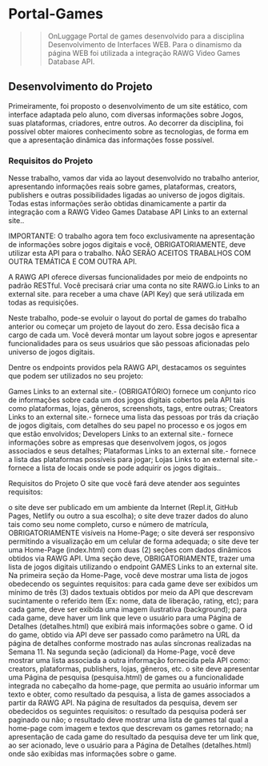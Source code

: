 # Portal-Games

>> OnLuggage
Portal de games desenvolvido para a disciplina Desenvolvimento de Interfaces WEB. Para o dinamismo da página WEB foi utilizada a integração RAWG Video Games Database API. 

## Desenvolvimento do Projeto
Primeiramente, foi proposto o desenvolvimento de um site estático, com interface adaptada pelo aluno, com diversas informações sobre Jogos, suas plataformas, criadores, entre outros. Ao decorrer da disciplina, foi possível obter maiores conhecimento sobre as tecnologias, de forma em que a apresentação dinâmica das informações fosse possível.

### Requisitos do Projeto
Nesse trabalho, vamos dar vida ao layout desenvolvido no trabalho anterior, apresentando informações reais sobre games, plataformas, creators, publishers e outras possibilidades ligadas ao universo de jogos digitais. Todas estas informações serão obtidas dinamicamente a partir da integração com a RAWG Video Games Database API Links to an external site..

IMPORTANTE: O trabalho agora tem foco exclusivamente na apresentação de informações sobre jogos digitais e você, OBRIGATORIAMENTE, deve utilizar esta API para o trabalho. NÃO SERÃO ACEITOS TRABALHOS COM OUTRA TEMÁTICA E COM OUTRA API. 

A RAWG API oferece diversas funcionalidades por meio de endpoints no padrão RESTful.  Você precisará criar uma conta no site RAWG.io Links to an external site. para receber a uma chave (API Key) que será utilizada em todas as requisições.

Neste trabalho, pode-se evoluir o layout do portal de games do trabalho anterior ou começar um projeto de layout do zero. Essa decisão fica a cargo de cada um. Você deverá montar um layout sobre jogos e apresentar funcionalidades para os seus usuários que são pessoas aficionadas pelo universo de jogos digitais.

Dentre os endpoints providos pela RAWG API, destacamos os seguintes que podem ser utilizados no seu projeto:  

Games Links to an external site.- (OBRIGATÓRIO) fornece um conjunto rico de informações sobre cada um dos jogos digitais cobertos pela API tais como plataformas, lojas, gêneros, screenshots, tags, entre outras; 
Creators Links to an external site.- fornece uma lista das pessoas por trás da criação de jogos digitais, com detalhes do seu papel no processo e os jogos em que estão envolvidos;
Developers Links to an external site.- fornece informações sobre as empresas que desenvolvem jogos, os jogos associados e seus detalhes;
Plataformas Links to an external site.- fornece a lista das plataformas possíveis para jogar;
Lojas Links to an external site.- fornece a lista de locais onde se pode adquirir os jogos digitais..
 

Requisitos do Projeto
O site que você fará deve atender aos seguintes requisitos: 

o site deve ser publicado em um ambiente da Internet (Repl.it, GitHub Pages, Netlify ou outro a sua escolha); 
o site deve trazer dados do aluno tais como seu nome completo, curso e número de matrícula, OBRIGATORIAMENTE visíveis na Home-Page;
o site deverá ser responsivo permitindo a visualização em um celular de forma adequada;
o site deve ter uma Home-Page (index.html) com duas (2) seções com dados dinâmicos obtidos via RAWG API. Uma seção deve, OBRIGATORIAMENTE, trazer uma lista de jogos digitais utilizando o endpoint GAMES Links to an external site.
Na primeira seção da Home-Page, você deve mostrar uma lista de jogos obedecendo os seguintes requisitos:
para cada game deve ser exibidos um mínimo de três (3) dados textuais obtidos por meio da API que descrevam sucintamente o referido item (Ex: nome, data de liberação, rating, etc);
para cada game, deve ser exibida uma imagem ilustrativa (background);
para cada game, deve haver um link que leve o usuário para uma Página de Detalhes (detalhes.html) que exibirá mais informações sobre o game. O id do game, obtido via API deve ser passado como parâmetro na URL  da página de detalhes conforme mostrado nas aulas síncronas realizadas na Semana 11. 
Na segunda seção (adicional) da Home-Page, você deve mostrar uma lista associada a outra informação fornecida pela API como: creators, plataformas, publishers, lojas, gêneros, etc.
o site deve apresentar uma Página de pesquisa (pesquisa.html) de games ou a funcionalidade integrada no cabeçalho da home-page, que permita ao usuário informar um texto e obter, como resultado da pesquisa, a lista de games associados a partir da RAWG API. 
Na página de resultados da pesquisa, devem ser obedecidos os seguintes requisitos:
o resultado da pesquisa poderá ser paginado ou não;
o resultado deve mostrar uma lista de games tal qual a home-page com imagem e textos que descrevam os games retornado;
na apresentação de cada game do resultado da pesquisa deve ter um link que, ao ser acionado, leve o usuário para a Página de Detalhes (detalhes.html) onde são exibidas mas informações sobre o game.
